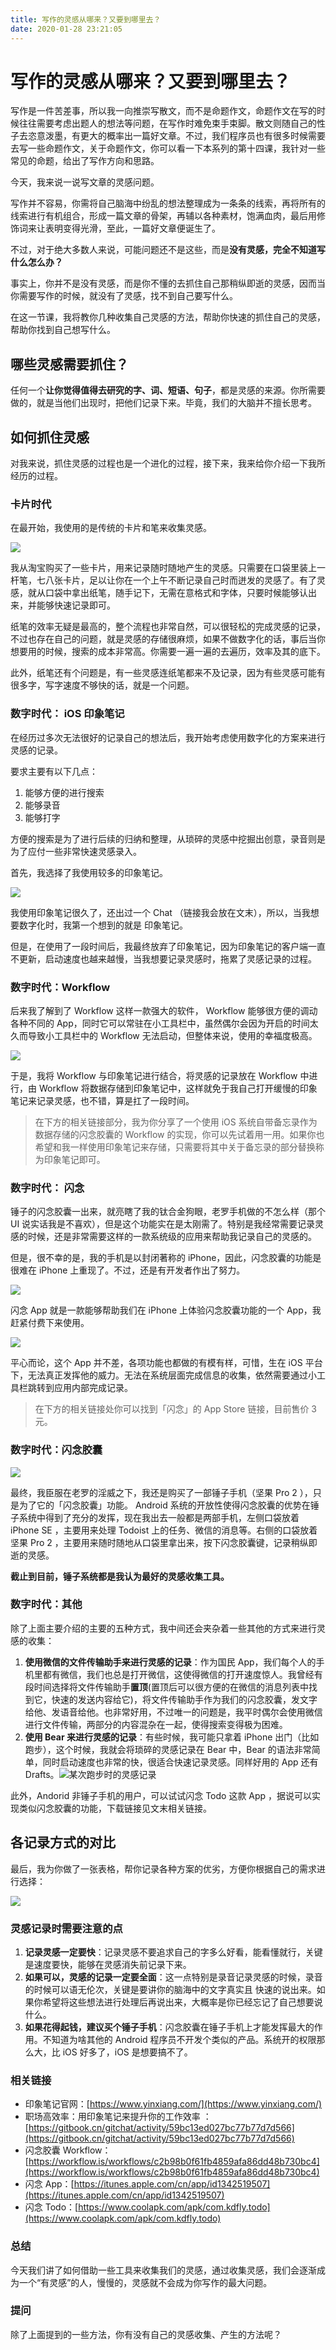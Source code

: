 ```yaml
---
title: 写作的灵感从哪来？又要到哪里去？
date: 2020-01-28 23:21:05
---
```


# 写作的灵感从哪来？又要到哪里去？

写作是一件苦差事，所以我一向推崇写散文，而不是命题作文，命题作文在写的时候往往需要考虑出题人的想法等问题，在写作时难免束手束脚。散文则随自己的性子去恣意泼墨，有更大的概率出一篇好文章。不过，我们程序员也有很多时候需要去写一些命题作文，关于命题作文，你可以看一下本系列的第十四课，我针对一些常见的命题，给出了写作方向和思路。

今天，我来说一说写文章的灵感问题。

写作并不容易，你需将自己脑海中纷乱的想法整理成为一条条的线索，再将所有的线索进行有机组合，形成一篇文章的骨架，再辅以各种素材，饱满血肉，最后用修饰词来让表明变得光滑，至此，一篇好文章便诞生了。

不过，对于绝大多数人来说，可能问题还不是这些，而是**没有灵感，完全不知道写什么怎么办？**

事实上，你并不是没有灵感，而是你不懂的去抓住自己那稍纵即逝的灵感，因而当你需要写作的时候，就没有了灵感，找不到自己要写什么。

在这一节课，我将教你几种收集自己灵感的方法，帮助你快速的抓住自己的灵感，帮助你找到自己想写什么。

## 哪些灵感需要抓住？

任何一个**让你觉得值得去研究的字、词、短语、句子**，都是灵感的来源。你所需要做的，就是当他们出现时，把他们记录下来。毕竟，我们的大脑并不擅长思考。

## 如何抓住灵感

对我来说，抓住灵感的过程也是一个进化的过程，接下来，我来给你介绍一下我所经历的过程。

### 卡片时代

在最开始，我使用的是传统的卡片和笔来收集灵感。

![](https://postimg.aliavv.com/mbp/urudr.jpg)

我从淘宝购买了一些卡片，用来记录随时随地产生的灵感。只需要在口袋里装上一杆笔，七八张卡片，足以让你在一个上午不断记录自己时而迸发的灵感了。有了灵感，就从口袋中拿出纸笔，随手记下，无需在意格式和字体，只要时候能够认出来，并能够快速记录即可。

纸笔的效率无疑是最高的，整个流程也非常自然，可以很轻松的完成灵感的记录，不过也存在自己的问题，就是灵感的存储很麻烦，如果不做数字化的话，事后当你想要用的时候，搜索的成本非常高。你需要一遍一遍的去遍历，效率及其的底下。

此外，纸笔还有个问题是，有一些灵感连纸笔都来不及记录，因为有些灵感可能有很多字，写字速度不够快的话，就是一个问题。

### 数字时代： iOS 印象笔记

在经历过多次无法很好的记录自己的想法后，我开始考虑使用数字化的方案来进行灵感的记录。

要求主要有以下几点：

1. 能够方便的进行搜索
2. 能够录音
3. 能够打字

方便的搜索是为了进行后续的归纳和整理，从琐碎的灵感中挖掘出创意，录音则是为了应付一些非常快速灵感录入。

首先，我选择了我使用较多的印象笔记。

![](https://postimg.aliavv.com/mbp/4q2lr.jpg)

我使用印象笔记很久了，还出过一个 Chat （链接我会放在文末），所以，当我想要数字化时，我第一个想到的就是 印象笔记。

但是，在使用了一段时间后，我最终放弃了印象笔记，因为印象笔记的客户端一直不更新，启动速度也越来越慢，当我想要记录灵感时，拖累了灵感记录的过程。

### 数字时代：Workflow

后来我了解到了 Workflow 这样一款强大的软件， Workflow 能够很方便的调动各种不同的 App，同时它可以常驻在小工具栏中，虽然偶尔会因为开启的时间太久而导致小工具栏中的 Workflow 无法启动，但整体来说，使用的幸福度极高。

![](https://postimg.aliavv.com/mbp/ujg7v.jpg)

于是，我将 Workflow 与印象笔记进行结合，将灵感的记录放在 Workflow 中进行，由 Workflow 将数据存储到印象笔记中，这样就免于我自己打开缓慢的印象笔记来记录灵感，也不错，算是扛了一段时间。

> 在下方的相关链接部分，我为你分享了一个使用 iOS 系统自带备忘录作为数据存储的闪念胶囊的 Workflow 的实现，你可以先试着用一用。如果你也希望和我一样使用印象笔记来存储，只需要将其中关于备忘录的部分替换称为印象笔记即可。


### 数字时代： 闪念

锤子的闪念胶囊一出来，就亮瞎了我的钛合金狗眼，老罗手机做的不怎么样（那个 UI 说实话我是不喜欢），但是这个功能实在是太刚需了。特别是我经常需要记录灵感的时候，还是非常需要这样的一款系统级的应用来帮助我记录自己的灵感的。

但是，很不幸的是，我的手机是以封闭著称的 iPhone，因此，闪念胶囊的功能是很难在 iPhone 上重现了。不过，还是有开发者作出了努力。

![](https://postimg.aliavv.com/mbp/60ma3.jpg)

闪念 App 就是一款能够帮助我们在 iPhone 上体验闪念胶囊功能的一个 App，我赶紧付费下来使用。

![](https://postimg.aliavv.com/mbp/xff5o.jpg)

平心而论，这个 App 并不差，各项功能也都做的有模有样，可惜，生在 iOS 平台下，无法真正发挥他的威力。无法在系统层面完成信息的收集，依然需要通过小工具栏跳转到应用内部完成记录。

> 在下方的相关链接处你可以找到「闪念」的 App Store 链接，目前售价 3 元。

### 数字时代：闪念胶囊


![](https://postimg.aliavv.com/mbp/ctqbi.jpg)

最终，我臣服在老罗的淫威之下，我还是购买了一部锤子手机（坚果 Pro 2 ），只是为了它的「闪念胶囊」功能。 Android 系统的开放性使得闪念胶囊的优势在锤子系统中得到了充分的发挥，现在我出去一般都是两部手机，左侧口袋放着 iPhone SE ，主要用来处理 Todoist 上的任务、微信的消息等。右侧的口袋放着 坚果 Pro 2 ，主要用来随时随地从口袋里拿出来，按下闪念胶囊键，记录稍纵即逝的灵感。

**截止到目前，锤子系统都是我认为最好的灵感收集工具。**


### 数字时代：其他

除了上面主要介绍的主要的五种方式，我中间还会夹杂着一些其他的方式来进行灵感的收集：

1. **使用微信的文件传输助手来进行灵感的记录**：作为国民 App，我们每个人的手机里都有微信，我们也总是打开微信，这使得微信的打开速度惊人。我曾经有段时间选择将文件传输助手**置顶**(置顶后可以很方便的在微信的消息列表中找到它，快速的发送内容给它)，将文件传输助手作为我们的闪念胶囊，发文字给他、发语音给他。也非常好用，不过唯一的问题是，我平时偶尔会使用微信进行文件传输，两部分的内容混杂在一起，使得搜索变得极为困难。
2. **使用 Bear 来进行灵感的记录**：有些时候，我可能只拿着 iPhone 出门（比如跑步），这个时候，我就会将琐碎的灵感记录在 Bear 中，Bear 的语法非常简单，同时启动速度也非常的快，很适合快速记录灵感。同样好用的 App 还有 Drafts。![](https://postimg.aliavv.com/mbp/v4vhf.jpg "某次跑步时的灵感记录")

此外，Andorid 非锤子手机的用户，可以试试闪念 Todo 这款 App ，据说可以实现类似闪念胶囊的功能，下载链接见文末相关链接。

## 各记录方式的对比

最后，我为你做了一张表格，帮你记录各种方案的优劣，方便你根据自己的需求进行选择：

![](https://postimg.aliavv.com/mbp/ypacs.jpg)

### 灵感记录时需要注意的点

1. **记录灵感一定要快**：记录灵感不要追求自己的字多么好看，能看懂就行，关键是速度要快，能够在灵感消失前记录下来。
2. **如果可以，灵感的记录一定要全面**：这一点特别是录音记录灵感的时候，录音的时候可以语无伦次，关键是要讲你的脑海中的文字真实且 快速的说出来。如果你希望将这些想法进行处理后再说出来，大概率是你已经忘记了自己想要说什么。
3. **如果花得起钱，建议买个锤子手机**：闪念胶囊在锤子手机上才能发挥最大的作用。不知道为啥其他的 Android 程序员不开发个类似的产品。系统开的权限那么大，比 iOS 好多了，iOS 是想要搞不了。


### 相关链接

- 印象笔记官网：[https://www.yinxiang.com/](https://www.yinxiang.com/)
- 职场高效率：用印象笔记来提升你的工作效率 ：[https://gitbook.cn/gitchat/activity/59bc13ed027bc77b77d7d566](https://gitbook.cn/gitchat/activity/59bc13ed027bc77b77d7d566)
- 闪念胶囊 Workflow：[https://workflow.is/workflows/c2b98b0f61fb4859afa86dd48b730bc4](https://workflow.is/workflows/c2b98b0f61fb4859afa86dd48b730bc4)
- 闪念 App：[https://itunes.apple.com/cn/app/id1342519507](https://itunes.apple.com/cn/app/id1342519507)
- 闪念 Todo：[https://www.coolapk.com/apk/com.kdfly.todo](https://www.coolapk.com/apk/com.kdfly.todo)

### 总结

今天我们讲了如何借助一些工具来收集我们的灵感，通过收集灵感，我们会逐渐成为一个“有灵感”的人，慢慢的，灵感就不会成为你写作的最大问题。

### 提问

除了上面提到的一些方法，你有没有自己的灵感收集、产生的方法呢？
